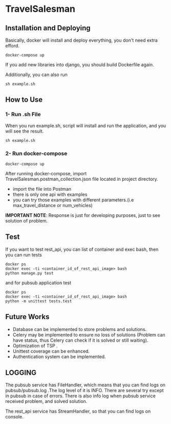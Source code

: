 # TravelSalesman
## Installation and Deploying

Basically, docker will install and deploy everything, you don't need extra efford.

    docker-compose up

If you add new libraries into django, you should build Dockerfile again.

Additionally, you can also run 
    
    sh example.sh

## How to Use
### **1- Run .sh File**
When you run example.sh, script will install and run the application, and you will see the result.
    
    sh example.sh
    
### **2- Run docker-compose**

    docker-compose up

After running docker-compose, import TravelSalesman.postman_collection.json file located in project directory.
- import the file into Postman
- there is only one api with examples
- you can try those examples with different parameters.(i.e max_travel_distance or num_vehicles)

**IMPORTANT NOTE**: Response is just for developing purposes, just to see solution of problem.

## Test

If you want to test rest_api, you can list of container and exec bash, then you can run tests
    
    docker ps
    docker exec -ti <container_id_of_rest_api_image> bash
    python manage.py test

and for pubsub application test

    docker ps
    docker exec -ti <container_id_of_rest_api_image> bash
    python -m unittest tests.test

## Future Works

- Database can be implemented to store problems and solutions.
- Celery may be implemented to ensure no loss of solutions (Problem can have status, thus Celery can check if it is solved or still waiting).
- Optimization of TSP .
- Unittest coverage can be enhanced. 
- Authentication system can be implemented.

## LOGGING
The pubsub service has FileHandler, which means that you can find logs on pubsub/pubsub.log
.The log level of it is INFO. There are several try except in pubsub in case of errors.
There is also info log when pubsub service received problem, and solved solution.

The rest_api service has StreamHandler, so that you can find logs on console.

